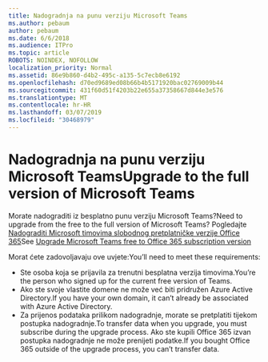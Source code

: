 ```yaml
---
title: Nadogradnja na punu verziju Microsoft Teams
ms.author: pebaum
author: pebaum
ms.date: 6/6/2018
ms.audience: ITPro
ms.topic: article
ROBOTS: NOINDEX, NOFOLLOW
localization_priority: Normal
ms.assetid: 86e9b860-d4b2-495c-a135-5c7ecb8e6192
ms.openlocfilehash: d70ed9689ed08b66b4b5171920bac02769009b44
ms.sourcegitcommit: 431f60d51f4203b22e655a37358667d844e3e576
ms.translationtype: MT
ms.contentlocale: hr-HR
ms.lasthandoff: 03/07/2019
ms.locfileid: "30468979"
---
```

# <a name="upgrade-to-the-full-version-of-microsoft-teams"></a><span data-ttu-id="db1b4-102">Nadogradnja na punu verziju Microsoft Teams</span><span class="sxs-lookup"><span data-stu-id="db1b4-102">Upgrade to the full version of Microsoft Teams</span></span>

<span data-ttu-id="db1b4-103">Morate nadograditi iz besplatno punu verziju Microsoft Teams?</span><span class="sxs-lookup"><span data-stu-id="db1b4-103">Need to upgrade from the free to the full version of Microsoft Teams?</span></span> <span data-ttu-id="db1b4-104">Pogledajte [Nadograditi Microsoft timovima slobodnog pretplatničke verzije Office 365](https://docs.microsoft.com/en-us/microsoftteams/upgrade-freemium)</span><span class="sxs-lookup"><span data-stu-id="db1b4-104">See [Upgrade Microsoft Teams free to Office 365 subscription version](https://docs.microsoft.com/en-us/microsoftteams/upgrade-freemium)</span></span>

<span data-ttu-id="db1b4-105">Morat ćete zadovoljavaju ove uvjete:</span><span class="sxs-lookup"><span data-stu-id="db1b4-105">You’ll need to meet these requirements:</span></span>
- <span data-ttu-id="db1b4-106">Ste osoba koja se prijavila za trenutni besplatna verzija timovima.</span><span class="sxs-lookup"><span data-stu-id="db1b4-106">You’re the person who signed up for the current free version of Teams.</span></span>
- <span data-ttu-id="db1b4-107">Ako ste svoje vlastite domene ne može već biti pridružen Azure Active Directory.</span><span class="sxs-lookup"><span data-stu-id="db1b4-107">If you have your own domain, it can’t already be associated with Azure Active Directory.</span></span>
- <span data-ttu-id="db1b4-108">Za prijenos podataka prilikom nadogradnje, morate se pretplatiti tijekom postupka nadogradnje.</span><span class="sxs-lookup"><span data-stu-id="db1b4-108">To transfer data when you upgrade, you must subscribe during the upgrade process.</span></span> <span data-ttu-id="db1b4-109">Ako ste kupili Office 365 izvan postupka nadogradnje ne može prenijeti podatke.</span><span class="sxs-lookup"><span data-stu-id="db1b4-109">If you bought Office 365 outside of the upgrade process, you can’t transfer data.</span></span>


